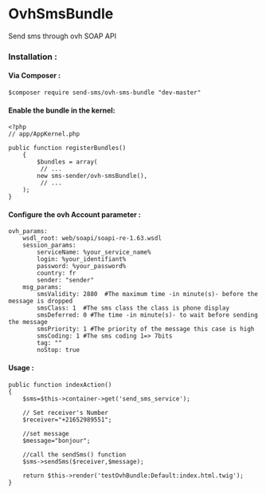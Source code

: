 # OvhSmsBundle

   Send sms through ovh SOAP API


### Installation :

#### Via Composer :
	$composer require send-sms/ovh-sms-bundle "dev-master"


#### Enable the bundle in the kernel:

	<?php
	// app/AppKernel.php

	public function registerBundles()
		{
   	 		$bundles = array(
             // ...
            new sms-sender/ovh-smsBundle(),
       		 // ...
    	);
	}



#### Configure the ovh Account parameter :

	ovh_params:
      	wsdl_root: web/soapi/soapi-re-1.63.wsdl
      	session_params:
        	serviceName: %your_service_name%
        	login: %your_identifiant%
        	password: %your_password%
        	country: fr 
        	sender: "sender"
      	msg_params:
        	smsValidity: 2880  #The maximum time -in minute(s)- before the message is dropped
        	smsClass: 1  #The sms class the class is phone display
        	smsDeferred: 0 #The time -in minute(s)- to wait before sending the message
        	smsPriority: 1 #The priority of the message this case is high
        	smsCoding: 1 #The sms coding 1=> 7bits
        	tag: ""
        	noStop: true

#### Usage :

	public function indexAction()
    {
        $sms=$this->container->get('send_sms_service');
        
        // Set receiver's Number
        $receiver="+21652989551";
        
        //set message
        $message="bonjour";
        
        //call the sendSms() function
        $sms->sendSms($receiver,$message);

        return $this->render('testOvhBundle:Default:index.html.twig');
    }




